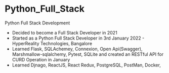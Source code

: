 # Python_Full_Stack
Python Full Stack Development 

 - Decided to become a Full Stack Developer in 2021
 - Started as a Python Full Stack Developer in 3rd January 2022 - HyperReality Technologies, Bangalore
 - Learned Flask, SQLAchemey, Connexion, Open Api(Swagger), Marshmallow-sqlalchemy, Pytest, SQLite and created an RESTful API for CURD Operation in January
 - Learned Djnago, ReactJS, React Redux, PostgreSQL, PostMan, Docker, 
